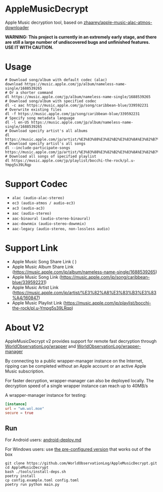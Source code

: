 # AppleMusicDecrypt

Apple Music decryption tool, based
on [zhaarey/apple-music-alac-atmos-downloader](https://github.com/zhaarey/apple-music-alac-atmos-downloader)

**WARNING: This project is currently in an extremely early stage, and there are still a large number of undiscovered
bugs and unfinished features. USE IT WITH CAUTION.**

# Usage

```shell
# Download song/album with default codec (alac)
download https://music.apple.com/jp/album/nameless-name-single/1688539265
# Or a shorter command
dl https://music.apple.com/jp/album/nameless-name-single/1688539265
# Download song/album with specified codec
dl -c aac https://music.apple.com/jp/song/caribbean-blue/339592231
# Overwrite existing files
dl -f https://music.apple.com/jp/song/caribbean-blue/339592231
# Specify song metadata language
dl -l en-US https://music.apple.com/jp/album/nameless-name-single/1688539265
# Download specify artist's all albums
dl https://music.apple.com/jp/artist/%E3%83%88%E3%82%B2%E3%83%8A%E3%82%B7%E3%83%88%E3%82%B2%E3%82%A2%E3%83%AA/1688539273
# Download specify artist's all songs
dl --include-participate-songs https://music.apple.com/jp/artist/%E3%83%88%E3%82%B2%E3%83%8A%E3%82%B7%E3%83%88%E3%82%B2%E3%82%A2%E3%83%AA/1688539273
# Download all songs of specified playlist
dl https://music.apple.com/jp/playlist/bocchi-the-rock/pl.u-Ympg5s39LRqp
```

# Support Codec

- `alac (audio-alac-stereo)`
- `ec3 (audio-atmos / audio-ec3)`
- `ac3 (audio-ac3)`
- `aac (audio-stereo)`
- `aac-binaural (audio-stereo-binaural)`
- `aac-downmix (audio-stereo-downmix)`
- `aac-legacy (audio-stereo, non-lossless audio)`

# Support Link

- Apple Music Song Share
  Link ( )
- Apple Music Album Share Link (https://music.apple.com/jp/album/nameless-name-single/1688539265)
- Apple Music Song Link (https://music.apple.com/jp/song/caribbean-blue/339592231)
- Apple Music Artist Link (https://music.apple.com/jp/artist/%E3%82%A8%E3%83%B3%E3%83%A4/160847)
- Apple Music Playlist Link (https://music.apple.com/jp/playlist/bocchi-the-rock/pl.u-Ympg5s39LRqp)

# About V2
AppleMusicDecrypt v2 provides support for remote fast decryption through [WorldObservationLog/wrapper](https://github.com/WorldObservationLog/wrapper) and [WorldObservationLog/wrapper-manager](https://github.com/WorldObservationLog/wrapper-manager)

By connecting to a public wrapper-manager instance on the Internet, ripping can be completed without an Apple account or an active Apple Music subscription.

For faster decryption, wrapper-manager can also be deployed locally. The decryption speed of a single wrapper instance can reach up to 40MB/s

A wrapper-manager instance for testing: 
```toml
[instance]
url = "wm.wol.moe"
secure = true
```

## Run
For Android users: [android-deploy.md](/android-deploy.md)

For Windows users: use [the pre-configured version](https://nightly.link/WorldObservationLog/AppleMusicDecrypt/workflows/win-build/v2/AppleMusicDecrypt-Windows.zip) that works out of the box
```shell
git clone https://github.com/WorldObservationLog/AppleMusicDecrypt.git
cd AppleMusicDecrypt
bash ./tools/install-deps.sh
poetry install
cp config.example.toml config.toml
poetry run python main.py
```
